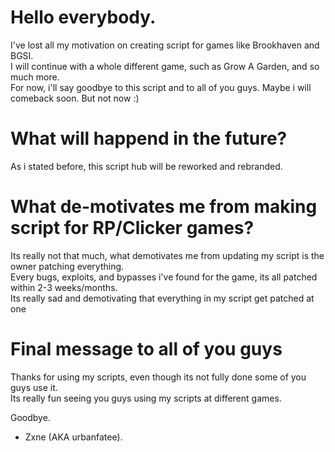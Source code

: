# Hello everybody.
I've lost all my motivation on creating script for games like Brookhaven and BGSI.\
I will continue with a whole different game, such as Grow A Garden, and so much more.\
For now, i'll say goodbye to this script and to all of you guys. Maybe i will comeback soon. But not now :)
# What will happend in the future?
As i stated before, this script hub will be reworked and rebranded.
# What de-motivates me from making script for RP/Clicker games?
Its really not that much, what demotivates me from updating my script is the owner patching everything.\
Every bugs, exploits, and bypasses i've found for the game, its all patched within 2-3 weeks/months.\
Its really sad and demotivating that everything in my script get patched at one
# Final message to all of you guys
Thanks for using my scripts, even though its not fully done some of you guys use it.\
Its really fun seeing you guys using my scripts at different games.

Goodbye.
- Zxne (AKA urbanfatee).
